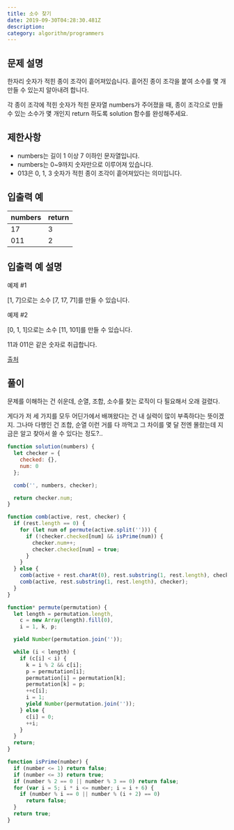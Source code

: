 ```yaml
---
title: 소수 찾기
date: 2019-09-30T04:28:30.481Z
description: 
category: algorithm/programmers
---
```


## 문제 설명

한자리 숫자가 적힌 종이 조각이 흩어져있습니다. 흩어진 종이 조각을 붙여 소수를 몇 개 만들 수 있는지 알아내려 합니다.

각 종이 조각에 적힌 숫자가 적힌 문자열 numbers가 주어졌을 때, 종이 조각으로 만들 수 있는 소수가 몇 개인지 return 하도록 solution 함수를 완성해주세요.

## 제한사항

- numbers는 길이 1 이상 7 이하인 문자열입니다.
- numbers는 0~9까지 숫자만으로 이루어져 있습니다.
- 013은 0, 1, 3 숫자가 적힌 종이 조각이 흩어져있다는 의미입니다.

## 입출력 예

|numbers|return|
|-|-|
|17|3|
|011|2|

## 입출력 예 설명

예제 #1

[1, 7]으로는 소수 [7, 17, 71]를 만들 수 있습니다.

예제 #2

[0, 1, 1]으로는 소수 [11, 101]를 만들 수 있습니다.

11과 011은 같은 숫자로 취급합니다.

[출처](http://2009.nwerc.eu/results/nwerc09.pdf)

## 풀이

문제를 이해하는 건 쉬운데, 순열, 조합, 소수를 찾는 로직이 다 필요해서 오래 걸렸다.

게다가 저 세 가지를 모두 어딘가에서 배껴왔다는 건 내 실력이 많이 부족하다는 뜻이겠지.
그나마 다행인 건 조합, 순열 이런 거를 다 까먹고 그 차이를 몇 달 전엔 몰랐는데 지금은 알고 찾아서 쓸 수 있다는 정도?..

```javascript
function solution(numbers) {
  let checker = {
    checked: {},
    num: 0
  };

  comb('', numbers, checker);

  return checker.num;
}

function comb(active, rest, checker) {
  if (rest.length == 0) {
    for (let num of permute(active.split(''))) {
      if (!checker.checked[num] && isPrime(num)) {
        checker.num++;
        checker.checked[num] = true;
      }
    }
  } else {
    comb(active + rest.charAt(0), rest.substring(1, rest.length), checker);
    comb(active, rest.substring(1, rest.length), checker);
  }
}

function* permute(permutation) {
  let length = permutation.length,
    c = new Array(length).fill(0),
    i = 1, k, p;

  yield Number(permutation.join(''));

  while (i < length) {
    if (c[i] < i) {
      k = i % 2 && c[i];
      p = permutation[i];
      permutation[i] = permutation[k];
      permutation[k] = p;
      ++c[i];
      i = 1;
      yield Number(permutation.join(''));
    } else {
      c[i] = 0;
      ++i;
    }
  }
  return;
}

function isPrime(number) {
  if (number <= 1) return false;
  if (number <= 3) return true;
  if (number % 2 == 0 || number % 3 == 0) return false;
  for (var i = 5; i * i <= number; i = i + 6) {
    if (number % i == 0 || number % (i + 2) == 0)
      return false;
  }
  return true;
}
```

